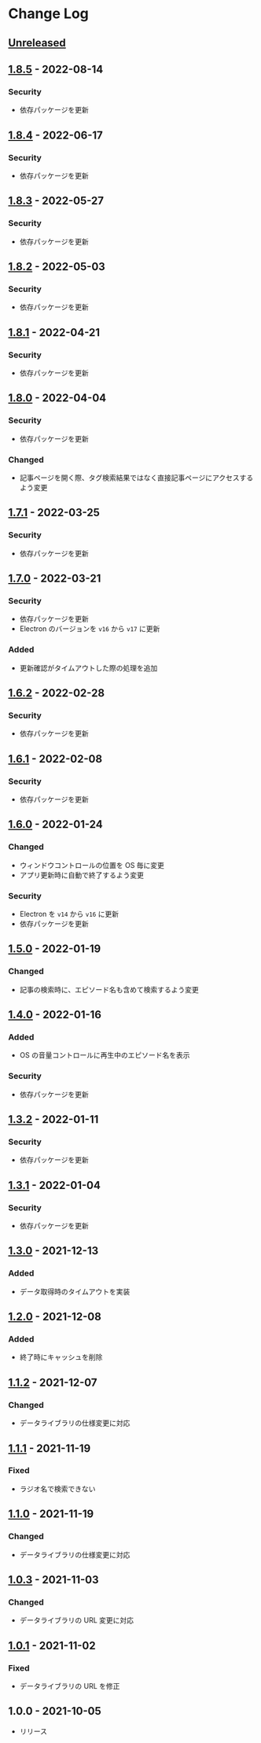 # Change Log

## [Unreleased]

## [1.8.5] - 2022-08-14

### Security

- 依存パッケージを更新

## [1.8.4] - 2022-06-17

### Security

- 依存パッケージを更新

## [1.8.3] - 2022-05-27

### Security

- 依存パッケージを更新

## [1.8.2] - 2022-05-03

### Security

- 依存パッケージを更新

## [1.8.1] - 2022-04-21

### Security

- 依存パッケージを更新

## [1.8.0] - 2022-04-04

### Security

- 依存パッケージを更新

### Changed

- 記事ページを開く際、タグ検索結果ではなく直接記事ページにアクセスするよう変更

## [1.7.1] - 2022-03-25

### Security

- 依存パッケージを更新

## [1.7.0] - 2022-03-21

### Security

- 依存パッケージを更新
- Electron のバージョンを `v16` から `v17` に更新

### Added

- 更新確認がタイムアウトした際の処理を追加

## [1.6.2] - 2022-02-28

### Security

- 依存パッケージを更新

## [1.6.1] - 2022-02-08

### Security

- 依存パッケージを更新

## [1.6.0] - 2022-01-24

### Changed

- ウィンドウコントロールの位置を OS 毎に変更
- アプリ更新時に自動で終了するよう変更

### Security

- Electron を `v14` から `v16` に更新
- 依存パッケージを更新

## [1.5.0] - 2022-01-19

### Changed

- 記事の検索時に、エピソード名も含めて検索するよう変更

## [1.4.0] - 2022-01-16

### Added

- OS の音量コントロールに再生中のエピソード名を表示

### Security

- 依存パッケージを更新

## [1.3.2] - 2022-01-11

### Security

- 依存パッケージを更新

## [1.3.1] - 2022-01-04

### Security

- 依存パッケージを更新

## [1.3.0] - 2021-12-13

### Added

- データ取得時のタイムアウトを実装

## [1.2.0] - 2021-12-08

### Added

- 終了時にキャッシュを削除

## [1.1.2] - 2021-12-07

### Changed

- データライブラリの仕様変更に対応

## [1.1.1] - 2021-11-19

### Fixed

- ラジオ名で検索できない

## [1.1.0] - 2021-11-19

### Changed

- データライブラリの仕様変更に対応

## [1.0.3] - 2021-11-03

### Changed

- データライブラリの URL 変更に対応

## [1.0.1] - 2021-11-02

### Fixed

- データライブラリの URL を修正

## 1.0.0 - 2021-10-05

- リリース

[unreleased]: https://github.com/arrow2nd/tokumei-player-pp/compare/v1.8.5...HEAD
[1.8.5]: https://github.com/arrow2nd/tokumei-player-pp/compare/v1.8.4...v1.8.5
[1.8.4]: https://github.com/arrow2nd/tokumei-player-pp/compare/v1.8.3...v1.8.4
[1.8.3]: https://github.com/arrow2nd/tokumei-player-pp/compare/v1.8.2...v1.8.3
[1.8.2]: https://github.com/arrow2nd/tokumei-player-pp/compare/v1.8.1...v1.8.2
[1.8.1]: https://github.com/arrow2nd/tokumei-player-pp/compare/v1.8.0...v1.8.1
[1.8.0]: https://github.com/arrow2nd/tokumei-player-pp/compare/v1.7.1...v1.8.0
[1.7.1]: https://github.com/arrow2nd/tokumei-player-pp/compare/v1.7.0...v1.7.1
[1.7.0]: https://github.com/arrow2nd/tokumei-player-pp/compare/v1.6.2...v1.7.0
[1.6.2]: https://github.com/arrow2nd/tokumei-player-pp/compare/v1.6.1...v1.6.2
[1.6.1]: https://github.com/arrow2nd/tokumei-player-pp/compare/v1.6.0...v1.6.1
[1.6.0]: https://github.com/arrow2nd/tokumei-player-pp/compare/v1.5.0...v1.6.0
[1.5.0]: https://github.com/arrow2nd/tokumei-player-pp/compare/v1.4.0...v1.5.0
[1.4.0]: https://github.com/arrow2nd/tokumei-player-pp/compare/v1.3.2...v1.4.0
[1.3.2]: https://github.com/arrow2nd/tokumei-player-pp/compare/v1.3.1...v1.3.2
[1.3.1]: https://github.com/arrow2nd/tokumei-player-pp/compare/v1.3.0...v1.3.1
[1.3.0]: https://github.com/arrow2nd/tokumei-player-pp/compare/v1.2.0...v1.3.0
[1.2.0]: https://github.com/arrow2nd/tokumei-player-pp/compare/v1.1.2...v1.2.0
[1.1.2]: https://github.com/arrow2nd/tokumei-player-pp/compare/v1.1.1...v1.1.2
[1.1.1]: https://github.com/arrow2nd/tokumei-player-pp/compare/v1.1.0...v1.1.1
[1.1.0]: https://github.com/arrow2nd/tokumei-player-pp/compare/v1.0.3...v1.1.0
[1.0.3]: https://github.com/arrow2nd/tokumei-player-pp/compare/v1.0.1...v1.0.3
[1.0.1]: https://github.com/arrow2nd/tokumei-player-pp/compare/v1.0.0...v1.0.1
